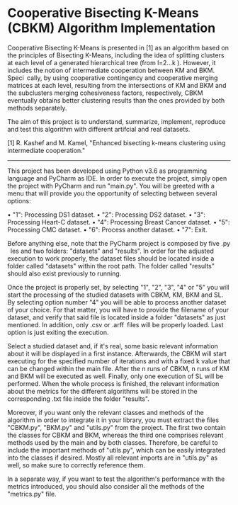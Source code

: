 # Cooperative Bisecting K-Means (CBKM) Algorithm Implementation

Cooperative Bisecting K-Means is presented in [1] as an algorithm based on the principles of Bisecting K-Means, including the idea of splitting clusters at each level of a generated hierarchical tree (from l=2...k ). However, it includes the notion of intermediate cooperation between KM and BKM. Speci cally, by using cooperative contingency and cooperative merging matrices at each level, resulting from the intersections of KM and BKM and the subclusters merging cohesiveness factors, respectively, CBKM eventually obtains better clustering results than the ones provided by both methods separately.

The aim of this project is to understand, summarize, implement, reproduce and test this algorithm with different artifcial and real datasets.

[1] R. Kashef and M. Kamel, "Enhanced bisecting k-means clustering using intermediate cooperation."

---------------------------------------------------------------------

This project has been developed using Python v3.6 as programming language and PyCharm as IDE. In order to execute the project, simply open the project with PyCharm
and run "main.py". You will be greeted with a menu that will provide you the opportunity of selecting between several options:

• "1": Processing DS1 dataset.
• "2": Processing DS2 dataset.
• "3": Processing Heart-C dataset.
• "4": Processing Breast Cancer dataset.
• "5": Processing CMC dataset.
• "6": Process another dataset.
• "7": Exit.

Before anything else, note that the PyCharm project is composed by five .py  les and two folders: "datasets" and "results". In order for the adjusted execution to work properly, the dataset files should be located inside a folder called "datasets" within the root path. The folder called "results" should also exist previously to running.

Once the project is properly set, by selecting "1", "2", "3", "4" or "5" you will start the processing of the studied datasets with CBKM, KM, BKM and SL. By selecting option number "4" you will be able to process another dataset of your choice. For that matter, you will have to provide the filename of your dataset, and verify that said file is located inside a folder "datasets" as just mentioned. In addition, only .csv or .arff files will be properly loaded. Last option is just exiting the execution.

Select a studied dataset and, if it's real, some basic relevant information about it will be displayed in a first instance. Afterwards, the CBKM will start executing for the specified number of iterations and with a fixed k value that can be changed within the main file. After the n runs of CBKM, n runs of KM and BKM will be executed as well. Finally, only one execution of SL will be performed. When the whole process is finished, the relevant information about the metrics for the different algorithms will be stored in the corresponding .txt file inside the folder "results".

Moreover, if you want only the relevant classes and methods of the algorithm in order to integrate it in your library, you must extract the files "CBKM.py", "BKM.py" and "utils.py" from the project. The first two contain the classes for CBKM and BKM, whereas the third one comprises relevant methods used by the main and by both classes. Therefore, be careful to include the important methods of "utils.py", which can be easily integrated into the classes if desired. Mostly all relevant imports are in "utils.py" as well, so make sure to correctly reference them.

In a separate way, if you want to test the algorithm's performance with the metrics introduced, you should also consider all the methods of the "metrics.py" file.

